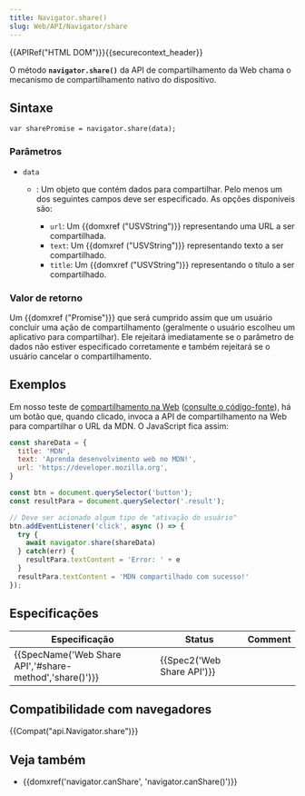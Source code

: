 ```yaml
---
title: Navigator.share()
slug: Web/API/Navigator/share
---
```

{{APIRef("HTML DOM")}}{{securecontext_header}}

O método **`navigator.share()`** da API de compartilhamento da Web chama o mecanismo de compartilhamento nativo do dispositivo.

## Sintaxe

```
var sharePromise = navigator.share(data);
```

### Parâmetros

- `data`
  - : Um objeto que contém dados para compartilhar. Pelo menos um dos seguintes campos deve ser especificado. As opções disponíveis são:

    - `url`: Um {{domxref ("USVString")}} representando uma URL a ser compartilhada.
    - `text`: Um {{domxref ("USVString")}} representando texto a ser compartilhado.
    - `title`: Um {{domxref ("USVString")}} representando o título a ser compartilhado.

### Valor de retorno

Um {{domxref ("Promise")}} que será cumprido assim que um usuário concluir uma ação de compartilhamento (geralmente o usuário escolheu um aplicativo para compartilhar). Ele rejeitará imediatamente se o parâmetro de dados não estiver especificado corretamente e também rejeitará se o usuário cancelar o compartilhamento.

## Exemplos

Em nosso teste de [compartilhamento na Web](https://mdn.github.io/dom-examples/web-share/) ([consulte o código-fonte](https://github.com/mdn/dom-examples/blob/master/web-share/index.html)), há um botão que, quando clicado, invoca a API de compartilhamento na Web para compartilhar o URL da MDN. O JavaScript fica assim:

```js
const shareData = {
  title: 'MDN',
  text: 'Aprenda desenvolvimento web no MDN!',
  url: 'https://developer.mozilla.org',
}

const btn = document.querySelector('button');
const resultPara = document.querySelector('.result');

// Deve ser acionado algum tipo de "ativação do usuário"
btn.addEventListener('click', async () => {
  try {
    await navigator.share(shareData)
  } catch(err) {
    resultPara.textContent = 'Error: ' + e
  }
  resultPara.textContent = 'MDN compartilhado com sucesso!'
});
```

## Especificações

| Especificação                                                            | Status                               | Comment |
| ------------------------------------------------------------------------ | ------------------------------------ | ------- |
| {{SpecName('Web Share API','#share-method','share()')}} | {{Spec2('Web Share API')}} |         |

## Compatibilidade com navegadores

{{Compat("api.Navigator.share")}}

## Veja também

- {{domxref('navigator.canShare', 'navigator.canShare()')}}
